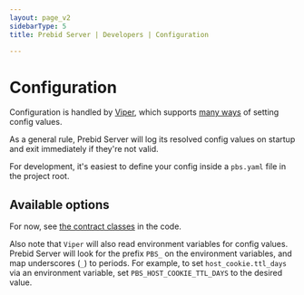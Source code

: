 ```yaml
---
layout: page_v2
sidebarType: 5
title: Prebid Server | Developers | Configuration

---
```


# Configuration

Configuration is handled by [Viper](https://github.com/spf13/viper), which supports [many ways](https://github.com/spf13/viper#why-viper) of setting config values.

As a general rule, Prebid Server will log its resolved config values on startup and exit immediately if they're not valid.

For development, it's easiest to define your config inside a `pbs.yaml` file in the project root.

## Available options

For now, see [the contract classes](https://github.com/prebid/prebid-server/blob/master/config/config.go) in the code.

Also note that `Viper` will also read environment variables for config values. Prebid Server will look for the prefix `PBS_` on the environment variables, and map underscores (`_`)
to periods. For example, to set `host_cookie.ttl_days` via an environment variable, set `PBS_HOST_COOKIE_TTL_DAYS` to the desired value.




